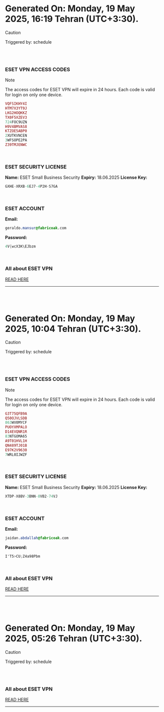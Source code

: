 # Generated On: Monday, 19 May 2025, 16:19 Tehran (UTC+3:30).

> [!CAUTION]
> Triggered by: schedule

<br><br>

### ESET VPN ACCESS CODES

> [!NOTE]
> The access codes for ESET VPN will expire in 24 hours.
> Each code is valid for login on only one device.

```ruby
VQFSIKHY4I
HTM7X3YT9J
LKG2HOQKKZ
TX0F5XZEV3
724FOC9UZN
H9V4BMVAS8
KTZOE5ABP0
2XUTKVNCEN
3WFSOPE2PA
Z39TMJENWC
```

<br>

### ESET SECURITY LICENSE

**Name:** ESET Small Business Security
**Expiry:** 18.06.2025
**License Key:**

```POV-Ray SDL
GXHE-XRXB-6EJ7-4P2H-S7GA
```

<br>

### ESET ACCOUNT

**Email:**

```CSS
geraldo.mansur@fabricoak.com
```

**Password:**

```POV-Ray SDL
4V{wcX3K\EJbzm
```

<br>

### All about ESET VPN

[READ HERE](https://t.me/F_NiREvil/2113)

---

<br><br>

# Generated On: Monday, 19 May 2025, 10:04 Tehran (UTC+3:30).

> [!CAUTION]
> Triggered by: schedule

<br><br>

### ESET VPN ACCESS CODES

> [!NOTE]
> The access codes for ESET VPN will expire in 24 hours.
> Each code is valid for login on only one device.

```ruby
G3T75QFB9A
Q50OJVLSDB
863WV0MYCF
PUOYXMPALO
D14EVQNR1R
83NTGOMA65
A9T01HVL1H
QN489TJ01B
E97K2V9630
7WRL0IJWZF
```

<br>

### ESET SECURITY LICENSE

**Name:** ESET Small Business Security
**Expiry:** 18.06.2025
**License Key:**

```POV-Ray SDL
XTDP-X8BV-3BNN-8VB2-74VJ
```

<br>

### ESET ACCOUNT

**Email:**

```CSS
jaidan.abdallah@fabricoak.com
```

**Password:**

```POV-Ray SDL
I'T5>CU;Z4a98Pbm
```

<br>

### All about ESET VPN

[READ HERE](https://t.me/F_NiREvil/2113)

---

<br><br>

# Generated On: Monday, 19 May 2025, 05:26 Tehran (UTC+3:30).

> [!CAUTION]
> Triggered by: schedule

<br><br>

### All about ESET VPN

[READ HERE](https://t.me/F_NiREvil/2113)

---

<br><br>

